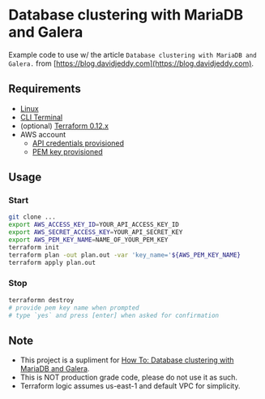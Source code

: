 # Database clustering with MariaDB and Galera

Example code to use w/ the article `Database clustering with MariaDB and Galera.` from [https://blog.davidjeddy.com](https://blog.davidjeddy.com).

## Requirements

- [Linux](https://www.linux.org/)
- [CLI Terminal](https://en.wikipedia.org/wiki/Terminal#Software)
- (optional) [Terraform 0.12.x](https://www.terraform.io/downloads.html)
- AWS account
  - [API credentials provisioned](https://docs.aws.amazon.com/IAM/latest/UserGuide/id_credentials_access-keys.html)
  - [PEM key provisioned](https://docs.aws.amazon.com/AWSEC2/latest/UserGuide/ec2-key-pairs.html)

## Usage

### Start

```sh
git clone ...
export AWS_ACCESS_KEY_ID=YOUR_API_ACCESS_KEY_ID
export AWS_SECRET_ACCESS_KEY=YOUR_API_SECRET_KEY
export AWS_PEM_KEY_NAME=NAME_OF_YOUR_PEM_KEY
terraform init
terraform plan -out plan.out -var 'key_name='${AWS_PEM_KEY_NAME}
terraform apply plan.out
```

### Stop

```sh
terraformn destroy
# provide pem key name when prompted
# type `yes` and press [enter] when asked for confirmation
```

## Note

- This project is a supliment for [How To: Database clustering with MariaDB and Galera]().
- This is NOT production grade code, please do not use it as such.
- Terraform logic assumes us-east-1 and default VPC for simplicity.
